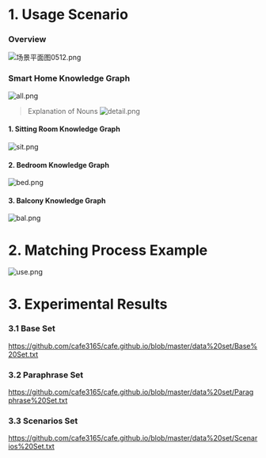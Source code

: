 
# 1. Usage Scenario
###  Overview 
![场景平面图0512.png](https://i.loli.net/2020/05/12/KgtdUW97Y1OZboV.png)

###  Smart Home Knowledge Graph
![all.png](https://i.loli.net/2020/05/12/wfcmE9sWtNAqP1M.png)

>Explanation of Nouns
>![detail.png](https://i.loli.net/2020/05/12/l8FXgq9aMEzSeOK.png)



#### 1. Sitting Room Knowledge Graph

![sit.png](https://i.loli.net/2020/05/12/ZvCaXx5NETk3q6b.png)

#### 2. Bedroom Knowledge Graph
![bed.png](https://i.loli.net/2020/05/12/iEB4LN7psCoJZMT.png)

#### 3. Balcony Knowledge Graph
![bal.png](https://i.loli.net/2020/05/12/NhajSTW8l6IZDkJ.png)



# 2. Matching Process Example


![use.png](https://i.loli.net/2020/04/29/8b6GAlKjy1Jxfwe.png)


# 3. Experimental Results

### 3.1 Base Set
https://github.com/cafe3165/cafe.github.io/blob/master/data%20set/Base%20Set.txt

### 3.2 Paraphrase Set

https://github.com/cafe3165/cafe.github.io/blob/master/data%20set/Paragphrase%20Set.txt

### 3.3 Scenarios Set 

https://github.com/cafe3165/cafe.github.io/blob/master/data%20set/Scenarios%20Set.txt

